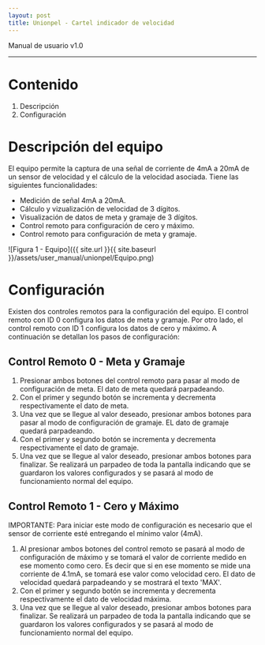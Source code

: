 ```yaml
---
layout: post
title: Unionpel - Cartel indicador de velocidad
---
```


Manual de usuario v1.0

---

# Contenido

 1. Descripción
 2. Configuración

# Descripción del equipo

El equipo permite la captura de una señal de corriente de 4mA a 20mA de un sensor de velocidad y el cálculo de la velocidad asociada. Tiene las siguientes funcionalidades:

 * Medición de señal 4mA a 20mA.
 * Cálculo y vizualización de velocidad de 3 dígitos.
 * Visualización de datos de meta y gramaje de 3 dígitos.
 * Control remoto para configuración de cero y máximo.
 * Control remoto para configuración de meta y gramaje.

![Figura 1 - Equipo]({{ site.url }}{{ site.baseurl }}/assets/user_manual/unionpel/Equipo.png)

# Configuración

Existen dos controles remotos para la configuración del equipo. El control remoto con ID 0 configura los datos de meta y gramaje. Por otro lado, el control remoto con ID 1 configura los datos de cero y máximo. A continuación se detallan los pasos de configuración:

## Control Remoto 0 - Meta y Gramaje

  1. Presionar ambos botones del control remoto para pasar al modo de configuración de meta. El dato de meta quedará parpadeando.
  2. Con el primer y segundo botón se incrementa y decrementa respectivamente el dato de meta. 
  3. Una vez que se llegue al valor deseado, presionar ambos botones para pasar al modo de configuración de gramaje. EL dato de gramaje quedará parpadeando.
  4. Con el primer y segundo botón se incrementa y decrementa respectivamente el dato de gramaje. 
  5. Una vez que se llegue al valor deseado, presionar ambos botones para finalizar. Se realizará un parpadeo de toda la pantalla indicando que se guardaron los valores configurados y se pasará al modo de funcionamiento normal del equipo.

## Control Remoto 1 - Cero y Máximo

  IMPORTANTE: Para iniciar este modo de configuración es necesario que el sensor de corriente esté entregando el mínimo valor (4mA). 

  1. Al presionar ambos botones del control remoto se pasará al modo de configuración de máximo y se tomará el valor de corriente medido en ese momento como cero. Es decir que si en ese momento se mide una corriente de 4.1mA, se tomará ese valor como velocidad cero. El dato de velocidad quedará parpadeando y se mostrará el texto 'MAX'.
  2. Con el primer y segundo botón se incrementa y decrementa respectivamente el dato de velocidad máxima. 
  3. Una vez que se llegue al valor deseado, presionar ambos botones para finalizar. Se realizará un parpadeo de toda la pantalla indicando que se guardaron los valores configurados y se pasará al modo de funcionamiento normal del equipo.